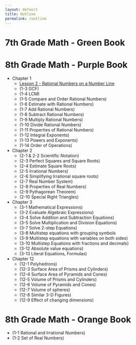 ```yaml
---
layout: default
title: Outline
permalink: /outline
---
```

# 7th Grade Math - Green Book

# 8th Grade Math - Purple Book

* Chapter 1
    * [Lesson 2 - Rational Numbers on a Number Line](1-2-Rational-Numbers-Number-Line)
    * (1-3 GCF)
    * (1-4 LCM)
    * (1-5 Compare and Order Rational Numbers)
    * (1-6 Estimate with Rational Numbers)
    * (1-7 Add Rational Numbers)
    * (1-8 Subtract Rational Numbers)
    * (1-9 Multiply Rational Numbers)
    * (1-10 Divide Rational Numbers)
    * (1-11 Properties of Rational Numbers)
    * (1-12 Integral Exponents)
    * (1-13 Powers and Exponents)
    * (1-14 Order of Operations)
 * Chapter 2
    * (2-1 & 2-2 Scientific Notation)
    * (2-3 Perfect Squares and Square Roots)
    * (2-4 Estimate Square Roots)
    * (2-5 Irrational Numbers)
    * (2-6 Simplifying Irrational square roots)
    * (2-7 Real Number System)
    * (2-8 Properties of Real Numbers)
    * (2-9 Pythagorean Theorem)
    * (2-10 Special Right Triangles)
 * Chapter 3
    * (3-1 Mathematical Expressions)
    * (3-2 Evaluate Algebraic Expressions)
    * (3-4 Solve Addition and Subtraction Equations)
    * (3-5 Solve Multiplication and Division Equations)
    * (3-7 Solve 2-step Equations)
    * (3-8 Multistep equations with grouping symbols
    * (3-9 Multistep equations with variables on both sides)
    * (3-10 Multistep Equations with fractions and decimals)
    * (3-12 Absolute value equations)
    * (3-13 Literal Equations, Formulas)
 * Chapter 12
    * (12-1 Polyhedrons)
    * (12-3 Surface Area of Prisms and Cylinders)
    * (12-4 Surface Area of Pyramids and Cones)
    * (12-5 Volume of Prisms and Cylinders)
    * (12-6 Volume of Pyramids and Cones)
    * (12-7 Volume of spheres)
    * (12-8 Similar 3-D Figures)
    * (12-9 Effect of changing dimensions)
 

# 8th Grade Math - Orange Book
   * (1-1 Rational and Irrational Numbers)
   * (1-2 Set of Real Numbers)

